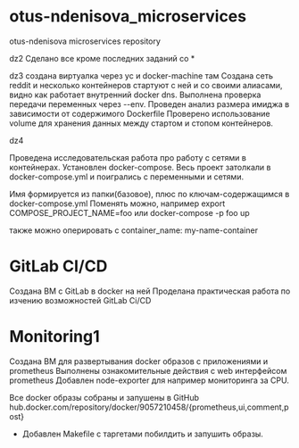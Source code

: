 # otus-ndenisova_microservices
otus-ndenisova microservices repository

dz2
Сделано все кроме последних заданий со *


dz3
создана виртуалка через yc и docker-machine там
Создана сеть reddit и несколько контейнеров стартуют с ней и со своими алиасами,
видно как работает внутренний docker dns.
Выполнена проверка передачи переменных через --env.
Проведен анализ размера имиджа в зависимости от содержимого Dockerfile
Проверено использование volume для хранения данных между стартом и стопом контейнеров.

dz4

Проведена исследовательская работа про работу с сетями в контейнерах.
Установлен docker-compose. Весь проект затолкали в docker-compose.yml и поигрались с
переменными и сетями.

Имя формируется из папки(базовое), плюс по ключам-содержащимся в docker-compose.yml
Поменять можно, например
export COMPOSE_PROJECT_NAME=foo
или
docker-compose -p foo up

также можно оперировать с
container_name: my-name-container




GitLab CI/CD
===============
Создана ВМ с GitLab в docker на ней
Проделана практическая работа по изчению возможностей GitLab Ci/CD


Monitoring1
==============
Создана ВМ для развертывания docker образов с приложениями и prometheus
Выполнены ознакомительные действия с web интерфейсом prometheus
Добавлен node-exporter для например мониторинга за CPU.

Все docker образы собраны и запушены в GitHub
hub.docker.com/repository/docker/9057210458/{prometheus,ui,comment,post}

* Добавлен Makefile с таргетами побилдить и запушить образы.
